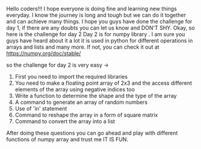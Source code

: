 Hello coders!!! 
I hope everyone is doing fine and learning new things everyday. 
I know the journey is long and tough but we can do it together and can achieve many things. I hope you guys have done the challenge for day 1, if there are any doubts you can let us know and 
DON'T SHY.
Okay, so here is the challenge for day 2 
Day 2 is for numpy library . I am sure you guys have heard about it a lot it is used in python for different operations in arrays and lists and many more. 
If not, you can check it out at 
https://numpy.org/doc/stable/

so the challenge for day 2 is very easy ->
1. First you need to import the required libraries
2. You need to make a floating point array of 2x3 and the access different elements of the array using negative indices too
3. Write a function to determine the shape and the type of the array
4. A command to generate an array of random numbers
5. Use of 'in' statement
6. Command to reshape the array in a form of square matrix
7. Command to convert the array into a list

After doing these questions you can go ahead and play with different functions of numpy array and trust me IT IS FUN.
